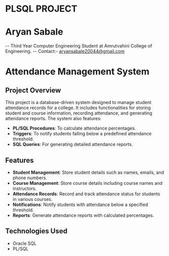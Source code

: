 # PLSQL PROJECT
# Aryan Sabale
  -- Third Year Computer Engineering Student at Amrutvahini College of Engineering.
  -- Contact:- aryansabale20044@gmail.com
# Attendance Management System

## Project Overview
This project is a database-driven system designed to manage student attendance records for a college. It includes functionalities for storing student and course information, recording attendance, and generating attendance reports. The system also features:

- **PL/SQL Procedures**: To calculate attendance percentages.
- **Triggers**: To notify students falling below a predefined attendance threshold.
- **SQL Queries**: For generating detailed attendance reports.

## Features
- **Student Management**: Store student details such as names, emails, and phone numbers.
- **Course Management**: Store course details including course names and instructors.
- **Attendance Records**: Record and track attendance status for students in various courses.
- **Notifications**: Notify students with attendance below a specified threshold.
- **Reports**: Generate attendance reports with calculated percentages.

## Technologies Used
- Oracle SQL
- PL/SQL

